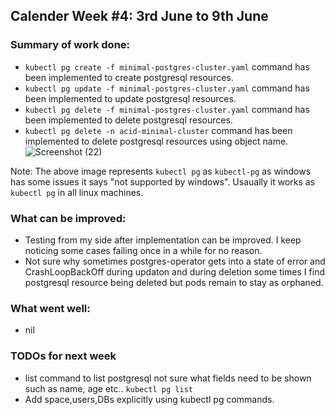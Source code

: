 ## Calender Week #4: 3rd June to 9th June

### Summary of work done: 

-  ```kubectl pg create -f minimal-postgres-cluster.yaml``` command has been implemented to create postgresql resources.
-  ```kubectl pg update -f minimal-postgres-cluster.yaml``` command has been implemented to update postgresql resources.
-  ```kubectl pg delete -f minimal-postgres-cluster.yaml``` command has been implemented to delete postgresql resources.
-  ```kubectl pg delete -n acid-minimal-cluster``` command has been implemented to delete postgresql resources using object name.
![Screenshot (22)](https://user-images.githubusercontent.com/25104868/59260050-88b3b480-8c58-11e9-8bf8-b6ae3dfd371e.png)

Note: The above image represents ```kubectl pg``` as ```kubectl-pg``` as windows has some issues it says "not supported by windows". Usaually it works as ```kubectl pg``` in all linux machines. 

### What can be improved:

- Testing from my side after implementation can be improved. I keep noticing some cases failing once in a while for no reason.
- Not sure why sometimes postgres-operator gets into a state of error and CrashLoopBackOff during updaton and during deletion
   some times I find postgresql resource being deleted but pods remain to stay as orphaned.

### What went well:

- nil
  
### TODOs for next week

- list command to list postgresql not sure what fields need to be shown such as name, age etc..
   ```kubectl pg list```
- Add space,users,DBs explicitly using kubectl pg commands.
